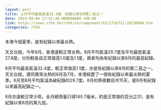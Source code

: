 ```yaml
---
layout: post
title: 上月平均最高氣溫32.4度　紀錄以來8月第二高之一
date: 2023-09-04 17:51:40.000000000 +08:00
link: https://news.rthk.hk/rthk/ch/component/k2/1716721-20230904.htm
categories: rthk
---
```


本港今個夏季，是有紀錄以來最炎熱。

天文台說，今年8月，香港遠較正常炎熱。8月平均氣溫29.7度及平均最低氣溫27.8度，分別較各自正常值高1.0度及1.1度，兩者均為有紀錄以來8月的最高紀錄。

8月平均最高氣溫32.4度，較正常值高1.1度，亦是有紀錄以來8月的第二高之一。天文台說，連同異常炎熱的6月及7月，本港經歷了一個有紀錄以來最炎熱的夏季。6月至8月平均氣溫為破紀錄的29.7度。8月的熱夜數目共15天，是8月有紀錄以來最高紀錄之一。

8月亦遠較正常少雨，全月總雨量只得140.7毫米，約是正常值的百分之31，是有紀錄以來8月的第九低。
